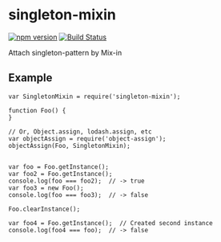 # singleton-mixin

[![npm version](https://badge.fury.io/js/singleton-mixin.svg)](http://badge.fury.io/js/singleton-mixin)
[![Build Status](https://travis-ci.org/kjirou/singleton-mixin.svg?branch=master)](https://travis-ci.org/kjirou/singleton-mixin)

Attach singleton-pattern by Mix-in


## Example

```
var SingletonMixin = require('singleton-mixin');

function Foo() {
}

// Or, Object.assign, lodash.assign, etc
var objectAssign = require('object-assign');
objectAssign(Foo, SingletonMixin);


var foo = Foo.getInstance();
var foo2 = Foo.getInstance();
console.log(foo === foo2);  // -> true
var foo3 = new Foo();
console.log(foo === foo3);  // -> false

Foo.clearInstance();

var foo4 = Foo.getInstance();  // Created second instance
console.log(foo4 === foo);  // -> false
```
